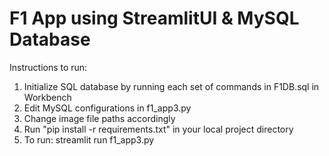 # F1 App using StreamlitUI & MySQL Database

Instructions to run:
1) Initialize SQL database by running each set of commands in F1DB.sql in Workbench
2) Edit MySQL configurations in f1_app3.py
3) Change image file paths accordingly
4) Run "pip install -r requirements.txt" in your local project directory
5) To run: streamlit run f1_app3.py
